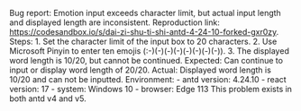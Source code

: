 Bug report: Emotion input exceeds character limit, but actual input length and displayed length are inconsistent. Reproduction link: <https://codesandbox.io/s/dai-zi-shu-ti-shi-antd-4-24-10-forked-gxr0zy>. Steps: 1. Set the character limit of the input box to 20 characters. 2. Use Microsoft Pinyin to enter ten emojis (:-)(-)(-)(-)(-)(-)(-)(-)). 3. The displayed word length is 10/20, but cannot be continued. Expected: Can continue to input or display word length of 20/20. Actual: Displayed word length is 10/20 and can not be inputted. Environment: - antd version: 4.24.10 - react version: 17 - system: Windows 10 - browser: Edge 113 This problem exists in both antd v4 and v5.
